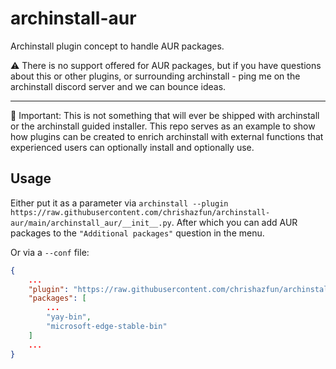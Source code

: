 # archinstall-aur
Archinstall plugin concept to handle AUR packages.

⚠️ There is no support offered for AUR packages, but if you have questions about this or other plugins, or surrounding archinstall - ping me on the archinstall discord server and we can bounce ideas.

---

🚨 Important: This is not something that will ever be shipped with archinstall or the archinstall guided installer. This repo serves as an example to show how plugins can be created to enrich archinstall with external functions that experienced users can optionally install and optionally use.

## Usage
Either put it as a parameter via `archinstall --plugin https://raw.githubusercontent.com/chrishazfun/archinstall-aur/main/archinstall_aur/__init__.py`. After which you can add AUR packages to the `"Additional packages"` question in the menu.

Or via a `--conf` file:
```json
{
	...
	"plugin": "https://raw.githubusercontent.com/chrishazfun/archinstall-aur/main/archinstall_aur/__init__.py",
	"packages": [
		...
		"yay-bin",
		"microsoft-edge-stable-bin"
	]
	...
}
```